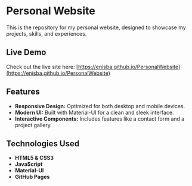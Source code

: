 # Personal Website

This is the repository for my personal website, designed to showcase my projects, skills, and experiences.

## Live Demo

Check out the live site here: [https://enisba.github.io/PersonalWebsite](https://enisba.github.io/PersonalWebsite)

## Features

- **Responsive Design:** Optimized for both desktop and mobile devices.
- **Modern UI:** Built with Material-UI for a clean and sleek interface.
- **Interactive Components:** Includes features like a contact form and a project gallery.

## Technologies Used

- **HTML5 & CSS3**
- **JavaScript**
- **Material-UI**
- **GitHub Pages**
